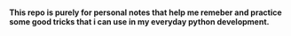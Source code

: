#### This repo is purely for personal notes that help me remeber and practice some good tricks that i can use in my everyday python development.